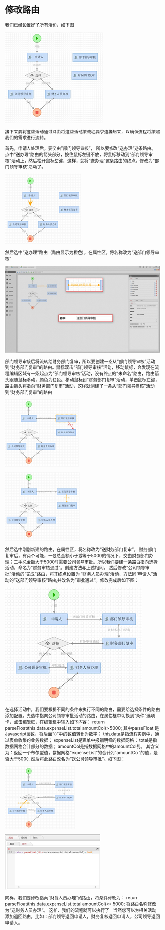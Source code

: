 # 修改路由

我们已经设置好了所有活动，如下图



![](../../.gitbook/assets/image%20%2882%29.png)




  
接下来要将这些活动通过路由将这些活动按流程要求连接起来，以确保流程将按照我们的需求进行流转。

首先，申请人处理后，要交由”部门领导审核”， 所以要修改“送办理”这条路由。点中“送办理”路由的箭头部分，按住鼠标左键不放，将鼠标移动到“部门领导审核”活动上，然后松开鼠标左键，这样，就将“送办理”这条路由的终点，修改为“部门领导审核”活动了。



![](../../.gitbook/assets/image%20%2832%29.png)

然后选中“送办理”路由（路由显示为橙色），在属性区，将名称改为“送部门领导审核”

![](../../.gitbook/assets/image%20%2897%29.png)

部门领导审核后将流转给财务部门复审，所以要创建一条从“部门领导审核”活动到“财务部门复审”的路由。鼠标双击“部门领导审核”活动，移动鼠标，会发现在流程编辑区域有一条起点为“部门领导审核”活动，没有终点的“未命名”路由，路由箭头跟随鼠标移动，颜色为红色。移动鼠标到“财务部门复审”活动，单击鼠标左键，路由箭头将指向“财务部门复审”活动，这样就创建了一条从“部门领导审核”活动到“财务部门复审”的路由

![](../../.gitbook/assets/image%20%28158%29.png)

![](../../.gitbook/assets/image%20%28152%29.png)

然后选中刚刚新建的路由，在属性区，将名称改为“送财务部门复审”。 财务部门复审后，有两个可能，一是总金额小于或等于5000的情况下，交由财务部门办理；二手总金额大于5000时需要公司领导审批。所以我们要建一条路由指向选择活动，命名为“财务审核通过”。创建方法与上述相同。 然后修改“公司领导审批”活动的“完成“路由，将其终点设置为 “财务人员办理”活动，方法同“申请人“活动的”送部门领导审核“路由,并改名为”审批通过“。修改完成后如下图：

![](../../.gitbook/assets/image%20%2815%29.png)

在选择活动中，我们要根据不同的条件来执行不同的路由，需要给选择条件的路由添加配置。先选中指向公司领导审批活动的路由，在属性框中切换到“条件“选项卡，点击编辑框，在编辑框中输入如下内容： return parseFloat\(this.data.expenseList.total.amountCol\)&gt; 5000; 其中parseFloat 是Javascript函数，将后面“\(\)“中的数值转化为数字； this.data是指流程实例中，通过表单收集的业务数据； expenseList是表单中报销明细的数据网格； total是指数据网格合计部分的数据； amountCol是指数据网格中的amountCol列。 其含义为：返回一个布尔型值，数据网格“expenseList“的合计列”amountCol“的值，是否大于5000. 然后将此路由改名为“送公司领导审批“。如下图：

![](../../.gitbook/assets/image%20%2880%29.png)

![](../../.gitbook/assets/image%20%28108%29.png)

同样，我们要修改指向“财务人员办理“的路由，将条件修改为： return parseFloat\(this.data.expenseList.total.amountCol\)&lt;= 5000; 将路由名称修改为“送财务人员办理“。 这样，我们的流程就可以执行了，当然您可以为相关活动添加退回路由，比如：部门领导退回申请人，财务复核退回申请人，公司领导退回申请人。








